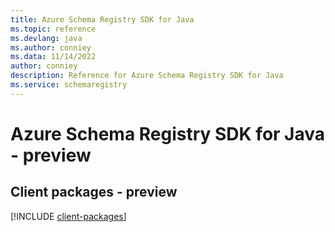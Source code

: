 ```yaml
---
title: Azure Schema Registry SDK for Java
ms.topic: reference
ms.devlang: java
ms.author: conniey
ms.data: 11/14/2022
author: conniey
description: Reference for Azure Schema Registry SDK for Java
ms.service: schemaregistry
---
```

# Azure Schema Registry SDK for Java - preview

## Client packages - preview
[!INCLUDE [client-packages](schema-registry-client-index.md)]